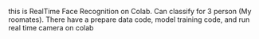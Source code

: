 this is RealTime Face Recognition on Colab. 
Can classify for 3 person (My roomates). 
There have a prepare data code, model training code, and run real time camera on colab

